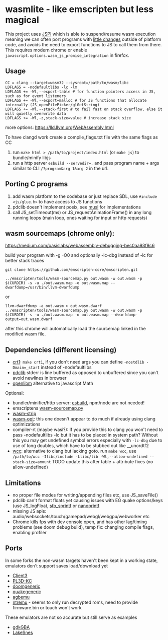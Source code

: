 # wasmlite - like emscripten but less magical

This project uses [JSPI](https://v8.dev/blog/jspi) which is able to suspend/resume wasm execution meaning we can often port programs with [little changes](#Ports) outside of platform code, and avoids the need to export functions to JS to call them from there. This requires modern chrome or enable `javascript.options.wasm_js_promise_integration` in firefox.

## Usage
```
CC = clang --target=wasm32 --sysroot=/path/to/wasm/libc
LDFLAGS = -nodefaultlibs -lc -lm
LDFLAGS += -Wl,--export-table # for function pointers access in JS, such as for event listeners
LDFLAGS += -Wl,--export=malloc # for JS functions that allocate internally (JS_openFilePicker/glGetString)
LDFLAGS += -Wl,--stack-first # to fail fast on stack overflow, else it will quietly overwrite data
LDFLAGS += -Wl,-z,stack-size=value # increase stack size
```
more options: https://lld.llvm.org/WebAssembly.html

To have clangd work create a compile_flags.txt file with the same flags as CC

1. run `make html > /path/to/project/index.html` (or `make js`) to bundle/minify libjs
2. run a http server `esbuild --servedir=.` and pass program name + args similar to CLI `/?program&arg 1&arg 2` in the url.

## Porting C programs
1. add wasm platform to the codebase or just replace SDL, use `#include <js/glue.h>` to have access to JS functions
3. pdclib doesn't implement posix, see [musl](https://git.musl-libc.org/cgit/musl/tree/src) for implementations
4. call JS_setTimeout(ms) or JS_requestAnimationFrame() in any long running loops (main loop, ones waiting for input or http requests)

## wasm sourcemaps (chrome only):
https://medium.com/oasislabs/webassembly-debugging-bec0aa93f8c6

build your program with -g -O0 and optionally -lc-dbg instead of -lc for better stack traces
```
git clone https://github.com/emscripten-core/emscripten.git
```
```
../emscripten/tools/wasm-sourcemap.py out.wasm -w out.wasm -p $(CURDIR) -s -u ./out.wasm.map -o out.wasm.map --dwarfdump=/usr/bin/llvm-dwarfdump
```
or
```
llvm-dwarfdump -a out.wasm > out.wasm.dwarf
../emscripten/tools/wasm-sourcemap.py out.wasm -w out.wasm -p $(CURDIR) -s -u ./out.wasm.map -o out.wasm.map --dwarfdump-output=out.wasm.dwarf
```
after this chrome will automatically load the sourcemap linked in the modified wasm file.

## Dependencies (different licensing)
- [crt1](./libc/crt1.c): `make crt1`, if you don't need args you can define `-nostdlib -Dmain=_start` instead of -nodefaultlibs
- [pdclib](https://github.com/lesleyrs/pdclib) stderr is line buffered as opposed to unbuffered since you can't avoid newlines in browser
- [openlibm](https://github.com/lesleyrs/openlibm) alternative to javascript Math

Optional:
- bundler/minifier/http server: [esbuild](https://esbuild.github.io/getting-started/#other-ways-to-install), npm/node are not needed!
- emscriptens [wasm-sourcemap.py](https://github.com/emscripten-core/emscripten)
- [wasm-strip](https://github.com/WebAssembly/wabt)
- [wasm-opt](https://github.com/WebAssembly/binaryen): this one doesn't appear to do much if already using clang optimizations
- compiler-rt (maybe wasi?): If you provide this to clang you won't need to pass -nodefaultlibs -lc but it has to be placed in system path? Without this you may get undefined symbol errors especially with `-lc-dbg` due to use of long doubles, which have to be stubbed out like __unordtf2
- [wcc](https://github.com/tyfkda/xcc): alternative to clang but lacking goto. run `make wcc`, use `/path/to/wcc -Ilibc/include -Llibc/lib -Wl,--allow-undefined --stack-size=amount` TODO update this after table + attribute fixes (no allow-undefined)

## Limitations
- no proper file modes for writing/appending files etc, use JS_saveFile()
- pdclib can't format floats yet causing issues with EG quake options/keys (use JS_logFloat, [stb_sprintf](https://github.com/nothings/stb/blob/master/stb_sprintf.h) or [nanoprintf](https://github.com/charlesnicholson/nanoprintf)
- missing JS apis: audio/websockets/touch/gamepad/webgl/webgpu/webworker etc
- Chrome kills fps with dev console open, and has other lag/timing problems (see doom debug build), temp fix: changing compile flags, enabling profiler

## Ports
In some forks the non-wasm targets haven't been kept in a working state, emulators don't support saves load/download yet
- [Client3](https://github.com/lesleyrs/Client3)
- [PL3D-KC](https://github.com/lesleyrs/PL3D-KC)
- [doomgeneric](https://github.com/lesleyrs/doomgeneric)
- [quakegeneric](https://github.com/lesleyrs/quakegeneric)
- [agbemu](https://github.com/lesleyrs/agbemu)
- [ntremu](https://github.com/lesleyrs/ntremu) - seems to only run decrypted roms, need to provide firmware.bin or touch won't work

These emulators are not so accurate but still serve as examples
- [gdkGBA](https://github.com/lesleyrs/gdkGBA)
- [LakeSnes](https://github.com/lesleyrs/LakeSnes)
